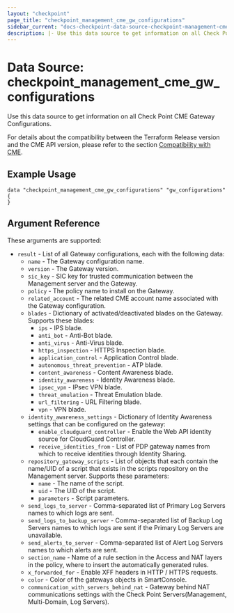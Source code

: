 ```yaml
---
layout: "checkpoint"
page_title: "checkpoint_management_cme_gw_configurations"
sidebar_current: "docs-checkpoint-data-source-checkpoint-management-cme-gw-configurations"
description: |- Use this data source to get information on all Check Point CME Gateway Configurations.
---
```


# Data Source: checkpoint_management_cme_gw_configurations

Use this data source to get information on all Check Point CME Gateway Configurations.

For details about the compatibility between the Terraform Release version and the CME API version, please refer to the section [Compatibility with CME](../index.html.markdown#compatibility-with-cme).


## Example Usage

```hcl
data "checkpoint_management_cme_gw_configurations" "gw_configurations" {
}
```

## Argument Reference

These arguments are supported:

* `result` - List of all Gateway configurations, each with the following data:
    * `name` - The Gateway configuration name.
    * `version` - The Gateway version.
    * `sic_key` - SIC key for trusted communication between the Management server and the Gateway.
    * `policy` - The policy name to install on the Gateway.
    * `related_account` - The related CME account name associated with the Gateway configuration.
    * `blades` - Dictionary of activated/deactivated blades on the Gateway. Supports these blades:
        * `ips` - IPS blade.
        * `anti_bot` - Anti-Bot blade.
        * `anti_virus` - Anti-Virus blade.
        * `https_inspection` - HTTPS Inspection blade.
        * `application_control` - Application Control blade.
        * `autonomous_threat_prevention` - ATP blade.
        * `content_awareness` - Content Awareness blade.
        * `identity_awareness` - Identity Awareness blade.
        * `ipsec_vpn` - IPsec VPN blade.
        * `threat_emulation` - Threat Emulation blade.
        * `url_filtering` - URL Filtering blade.
        * `vpn` - VPN blade.
    * `identity_awareness_settings` - Dictionary of Identity Awareness settings that can be configured on the gateway:
        * `enable_cloudguard_controller` - Enable the Web API identity source for CloudGuard Controller.
        * `receive_identities_from` - List of PDP gateway names from which to receive identities through Identity Sharing.
    * `repository_gateway_scripts` - List of objects that each contain the name/UID of a script that exists in the
      scripts repository on the Management server. Supports these parameters:
        * `name` - The name of the script.
        * `uid` - The UID of the script.
        * `parameters` - Script parameters.
    * `send_logs_to_server` - Comma-separated list of Primary Log Servers names to which logs are sent.
    * `send_logs_to_backup_server` - Comma-separated list of Backup Log Servers names to which logs are sent if the
      Primary Log Servers are unavailable.
    * `send_alerts_to_server` - Comma-separated list of Alert Log Servers names to which alerts are sent.
    * `section_name` - Name of a rule section in the Access and NAT layers in the policy, where to insert the automatically generated rules.
    * `x_forwarded_for` - Enable XFF headers in HTTP / HTTPS requests.
    * `color` - Color of the gateways objects in SmartConsole.
    * `communication_with_servers_behind_nat` - Gateway behind NAT communications settings with the Check Point Servers(Management, Multi-Domain, Log Servers).